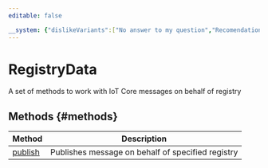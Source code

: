 ```yaml
---
editable: false

__system: {"dislikeVariants":["No answer to my question","Recomendations didn't help","The content doesn't match title","Other"]}
---
```



# RegistryData
A set of methods to work with IoT Core messages on behalf of registry

## Methods {#methods}
Method | Description
--- | ---
[publish](publish.md) | Publishes message on behalf of specified registry